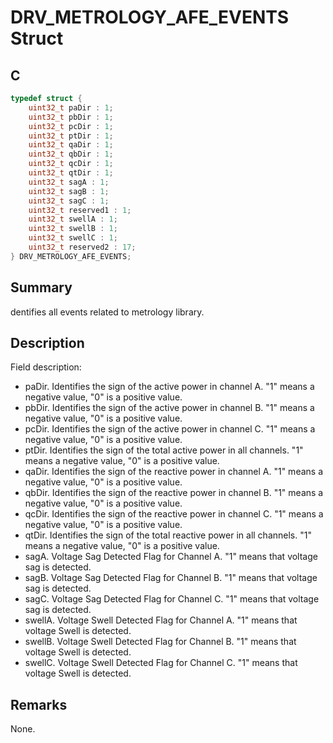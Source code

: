 # DRV_METROLOGY_AFE_EVENTS Struct

## C

```c
typedef struct {
    uint32_t paDir : 1;
    uint32_t pbDir : 1;
    uint32_t pcDir : 1;
    uint32_t ptDir : 1;
    uint32_t qaDir : 1;
    uint32_t qbDir : 1;
    uint32_t qcDir : 1;
    uint32_t qtDir : 1;
    uint32_t sagA : 1;
    uint32_t sagB : 1;
    uint32_t sagC : 1;
    uint32_t reserved1 : 1;
    uint32_t swellA : 1;
    uint32_t swellB : 1;
    uint32_t swellC : 1;
    uint32_t reserved2 : 17;
} DRV_METROLOGY_AFE_EVENTS;
```

## Summary

dentifies all events related to metrology library.

## Description

Field description:
- paDir. Identifies the sign of the active power in channel A. "1" means a negative value, "0" is a positive value.
- pbDir. Identifies the sign of the active power in channel B. "1" means a negative value, "0" is a positive value.
- pcDir. Identifies the sign of the active power in channel C. "1" means a negative value, "0" is a positive value.
- ptDir. Identifies the sign of the total active power in all channels. "1" means a negative value, "0" is a positive value.
- qaDir. Identifies the sign of the reactive power in channel A. "1" means a negative value, "0" is a positive value.
- qbDir. Identifies the sign of the reactive power in channel B. "1" means a negative value, "0" is a positive value.
- qcDir. Identifies the sign of the reactive power in channel C. "1" means a negative value, "0" is a positive value.
- qtDir. Identifies the sign of the total reactive power in all channels. "1" means a negative value, "0" is a positive value.
- sagA. Voltage Sag Detected Flag for Channel A. "1" means that voltage sag is detected.
- sagB. Voltage Sag Detected Flag for Channel B. "1" means that voltage sag is detected.
- sagC. Voltage Sag Detected Flag for Channel C. "1" means that voltage sag is detected.
- swellA. Voltage Swell Detected Flag for Channel A. "1" means that voltage Swell is detected.
- swellB. Voltage Swell Detected Flag for Channel B. "1" means that voltage Swell is detected.
- swellC. Voltage Swell Detected Flag for Channel C. "1" means that voltage Swell is detected.

## Remarks

None.

